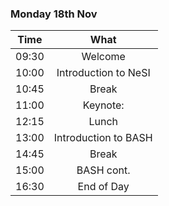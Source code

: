 ### Monday 18th Nov

| Time  |         What         |
| ----- | :------------------: |
| 09:30 |       Welcome        |
| 10:00 | Introduction to NeSI |
| 10:45 |        Break         |
| 11:00 |       Keynote:       |
| 12:15 |        Lunch         |
| 13:00 | Introduction to BASH |
| 14:45 |        Break         |
| 15:00 |      BASH cont.      |
| 16:30 |      End of Day      |

